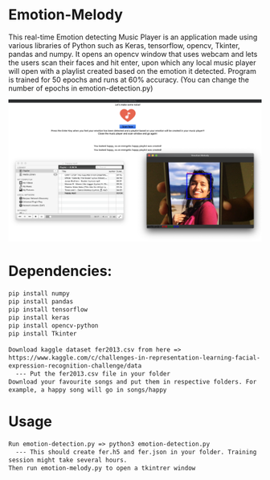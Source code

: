 # Emotion-Melody

This real-time Emotion detecting Music Player is an application made using various libraries of Python such as Keras, tensorflow, opencv, Tkinter, pandas and numpy.
It opens an opencv window that uses webcam and lets the users scan their faces and hit enter, upon which any local music player will open with a playlist created   based on the emotion it detected. 
Program is trained for 50 epochs and runs at 60% accuracy. (You can change the number of epochs in emotion-detection.py)

![Screenshot](happy_sc.png)

# Dependencies:
    pip install numpy
    pip install pandas
    pip install tensorflow
    pip install keras
    pip install opencv-python
    pip install Tkinter

    Download kaggle dataset fer2013.csv from here => https://www.kaggle.com/c/challenges-in-representation-learning-facial-expression-recognition-challenge/data
      --- Put the fer2013.csv file in your folder
    Download your favourite songs and put them in respective folders. For example, a happy song will go in songs/happy

# Usage
    Run emotion-detection.py => python3 emotion-detection.py
      --- This should create fer.h5 and fer.json in your folder. Training session might take several hours. 
    Then run emotion-melody.py to open a tkintrer window
